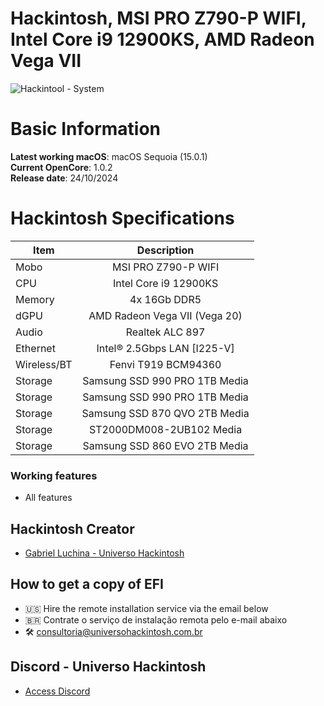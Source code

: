# Hackintosh, MSI PRO Z790-P WIFI, Intel Core i9 12900KS, AMD Radeon Vega VII

![Hackintool - System](https://github.com/user-attachments/assets/e3e4d8a6-9cea-4f79-a706-7a5019a6d681)

# Basic Information

**Latest working macOS**: macOS Sequoia (15.0.1)
<br>
**Current OpenCore**: 1.0.2
<br>
**Release date**: 24/10/2024

# Hackintosh Specifications
|Item|Description|
|-|:-------:|
|Mobo|MSI PRO Z790-P WIFI|
|CPU|Intel Core i9 12900KS|
|Memory|4x 16Gb DDR5|
|dGPU|AMD Radeon Vega VII (Vega 20)|
|Audio|Realtek ALC 897|
|Ethernet|Intel® 2.5Gbps LAN [I225-V]|
|Wireless/BT|Fenvi T919 BCM94360|
|Storage|Samsung SSD 990 PRO 1TB Media|
|Storage|Samsung SSD 990 PRO 1TB Media|
|Storage|Samsung SSD 870 QVO 2TB Media|
|Storage|ST2000DM008-2UB102 Media|
|Storage|Samsung SSD 860 EVO 2TB Media|

### Working features
- All features

## Hackintosh Creator
- [Gabriel Luchina - Universo Hackintosh](https://luchina.com.br)

## How to get a copy of EFI
- 🇺🇸 Hire the remote installation service via the email below
- 🇧🇷 Contrate o serviço de instalação remota pelo e-mail abaixo
- 🛠️ [consultoria@universohackintosh.com.br](mailto:consultoria@universohackintosh.com.br)

## Discord - Universo Hackintosh
- [Access Discord](https://discord.universohackintosh.com.br)
